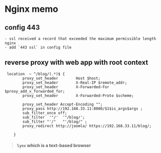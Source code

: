 # Nginx memo

## config 443
    - ssl received a record that exceeded the maximum permissible length nginx
    - add `443 ssl` in config file
    
## reverse proxy with web app with root context
```
 location  ~ ^/blog/(.*)$ {
        proxy_set_header        Host $host;
        proxy_set_header        X-Real-IP $remote_addr;
        proxy_set_header        X-Forwarded-For $proxy_add_x_forwarded_for;
        proxy_set_header        X-Forwarded-Proto $scheme;

        proxy_set_header Accept-Encoding "";
        proxy_pass http://192.168.33.11:8080/$1$is_args$args ;
        sub_filter_once off;
        sub_filter  '"/'  '"/blog/';
        sub_filter "'/"   "'/blog/" ;
        proxy_redirect http://joomla/ https://192.168.33.11/blog/;

    }
```
> #### `lynx` which is a text-based browser